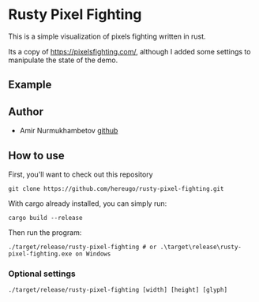 # Rusty Pixel Fighting

This is a simple visualization of pixels fighting written in rust.

Its a copy of <https://pixelsfighting.com/>, although I added some settings to manipulate the state of the demo.

## Example

## Author

- Amir Nurmukhambetov [github](https://github.com/Hereugo)

## How to use

First, you'll want to check out this repository

```shell
git clone https://github.com/hereugo/rusty-pixel-fighting.git
```

With cargo already installed, you can simply run:

```shell
cargo build --release
```

Then run the program:

```shell
./target/release/rusty-pixel-fighting # or .\target\release\rusty-pixel-fighting.exe on Windows
```

### Optional settings

```shell
./target/release/rusty-pixel-fighting [width] [height] [glyph] 
```
